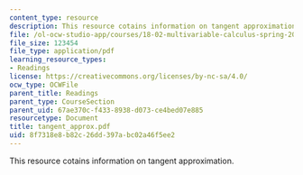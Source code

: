 ```yaml
---
content_type: resource
description: This resource cotains information on tangent approximation.
file: /ol-ocw-studio-app/courses/18-02-multivariable-calculus-spring-2006/8f7318e8b82c26dd397abc02a46f5ee2_tangent_approx.pdf
file_size: 123454
file_type: application/pdf
learning_resource_types:
- Readings
license: https://creativecommons.org/licenses/by-nc-sa/4.0/
ocw_type: OCWFile
parent_title: Readings
parent_type: CourseSection
parent_uid: 67ae370c-f433-8938-d073-ce4bed07e885
resourcetype: Document
title: tangent_approx.pdf
uid: 8f7318e8-b82c-26dd-397a-bc02a46f5ee2
---
```

This resource cotains information on tangent approximation.